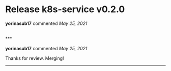 # Release k8s-service v0.2.0

**yorinasub17** commented *May 25, 2021*


<br />
***


**yorinasub17** commented *May 25, 2021*

Thanks for review. Merging!
***


